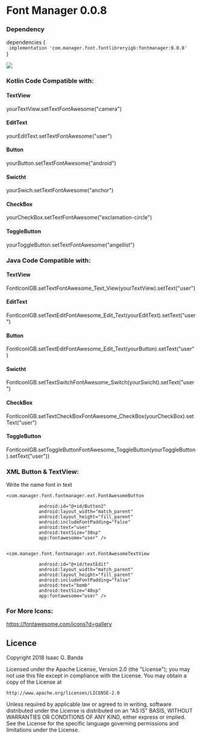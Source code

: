  # Font Manager 0.0.8

### Dependency

dependencies {<br>
` implementation 'com.manager.font.fontlibreryigb:fontmanager:0.0.8'`
 <br>
}

![](https://github.com/LordSaac/FontLibreryJGB/blob/master/app/src/main/res/drawable/Screenshot_20180729-140250.png)

### Kotlin Code Compatible with:
 <h4>TextView</h4>
 yourTextView.setTextFontAwesome("camera")

 <h4>EditText</h4>
 <a>yourEditText.setTextFontAwesome("user")</a>

 <h4>Button</h4>
 yourButton.setTextFontAwesome("android")

 <h4>Swictht</h4>
 yourSwich.setTextFontAwesome("anchor")

 <h4>CheckBox</h4>
 yourCheckBox.setTextFontAwesome("exclamation-circle")

<h4>ToggleButton</h4>
 yourToggleButton.setTextFontAwesome("angellist")


### Java Code Compatible with:
 <h4>TextView</h4>
  FontIconIGB.setTextFontAwesome_Text_View(yourTextView).setText("user")

 <h4>EditText</h4>
  FontIconIGB.setTextEditFontAwesome_Edit_Text(yourEditText).setText("user")

 <h4>Button</h4>
  FontIconIGB.setTextEditFontAwesome_Edit_Text(yourButton).setText("user")

 <h4>Swictht</h4>
  FontIconIGB.setTextSwitchFontAwesome_Switch(yourSwicht).setText("user")

 <h4>CheckBox</h4>
  FontIconIGB.setTextCheckBoxFontAwesome_CheckBox(yourCheckBox).setText("user")

<h4>ToggleButton</h4>
  FontIconIGB.setToggleButtonFontAwesome_ToggleButton(yourToggleButton).setText("user"))
  
### XML Button & TextView:
Write the name font in text

    <com.manager.font.fontmanager.ext.FontAwesomeButton

                android:id="@+id/Button2"
                android:layout_width="match_parent"
                android:layout_height="fill_parent"
                android:includeFontPadding="false"
                android:text="user"
                android:textSize="30sp"
                app:fontawesome="user" />


    <com.manager.font.fontmanager.ext.FontAwesomeTextView

                android:id="@+id/textEdit"
                android:layout_width="match_parent"
                android:layout_height="fill_parent"
                android:includeFontPadding="false"
                android:text="bomb" 
                android:textSize="40sp"
                app:fontawesome="user" />
                
                
### For More Icons:

https://fontawesome.com/icons?d=gallery

## Licence

Copyright 2018 Isaac G. Banda

Licensed under the Apache License, Version 2.0 (the "License");
you may not use this file except in compliance with the License.
You may obtain a copy of the License at

    http://www.apache.org/licenses/LICENSE-2.0

Unless required by applicable law or agreed to in writing, software
distributed under the License is distributed on an "AS IS" BASIS,
WITHOUT WARRANTIES OR CONDITIONS OF ANY KIND, either express or implied.
See the License for the specific language governing permissions and
limitations under the License.
